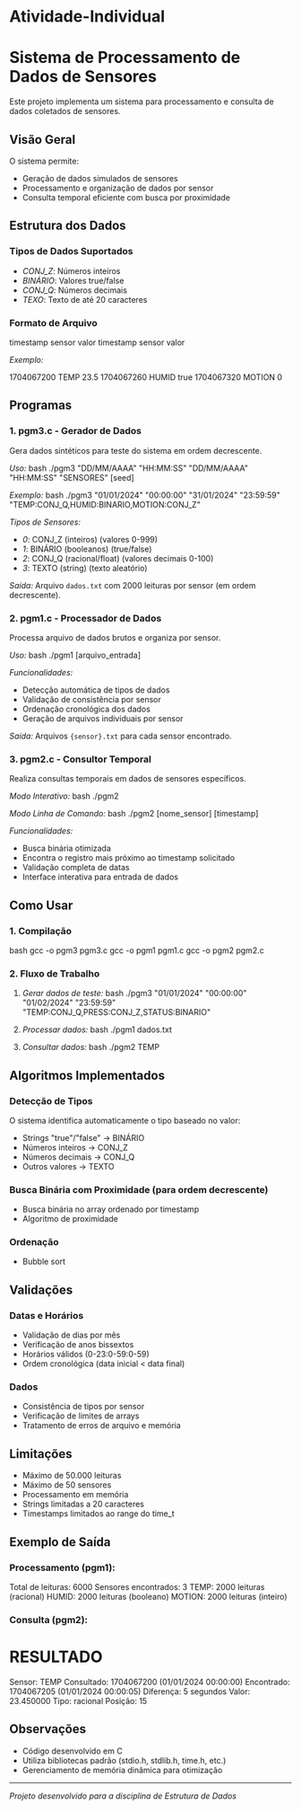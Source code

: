 # Atividade-Individual

# Sistema de Processamento de Dados de Sensores

Este projeto implementa um sistema para processamento e consulta de dados coletados de sensores.

## Visão Geral

O sistema permite:
- Geração de dados simulados de sensores
- Processamento e organização de dados por sensor
- Consulta temporal eficiente com busca por proximidade

## Estrutura dos Dados

### Tipos de Dados Suportados
- *CONJ_Z*: Números inteiros
- *BINÁRIO*: Valores true/false
- *CONJ_Q*: Números decimais
- *TEXO*: Texto de até 20 caracteres

### Formato de Arquivo

timestamp sensor valor
timestamp sensor valor


*Exemplo:*

1704067200 TEMP 23.5
1704067260 HUMID true
1704067320 MOTION 0

## Programas

### 1. pgm3.c - Gerador de Dados
Gera dados sintéticos para teste do sistema em ordem decrescente.

*Uso:*
bash
./pgm3 "DD/MM/AAAA" "HH:MM:SS" "DD/MM/AAAA" "HH:MM:SS" "SENSORES" [seed]

*Exemplo:*
bash
./pgm3 "01/01/2024" "00:00:00" "31/01/2024" "23:59:59" "TEMP:CONJ_Q,HUMID:BINARIO,MOTION:CONJ_Z"


*Tipos de Sensores:*
- *0*: CONJ_Z (inteiros) (valores 0-999)
- *1*: BINÁRIO (booleanos) (true/false)
- *2*: CONJ_Q (racional/float) (valores decimais 0-100)
- *3*: TEXTO (string) (texto aleatório)

*Saída:* Arquivo `dados.txt` com 2000 leituras por sensor (em ordem decrescente).

### 2. pgm1.c - Processador de Dados
Processa arquivo de dados brutos e organiza por sensor.

*Uso:*
bash
./pgm1 [arquivo_entrada]


*Funcionalidades:*
- Detecção automática de tipos de dados
- Validação de consistência por sensor
- Ordenação cronológica dos dados
- Geração de arquivos individuais por sensor

*Saída:* Arquivos `{sensor}.txt` para cada sensor encontrado.

### 3. pgm2.c - Consultor Temporal
Realiza consultas temporais em dados de sensores específicos.

*Modo Interativo:*
bash
./pgm2


*Modo Linha de Comando:*
bash
./pgm2 [nome_sensor] [timestamp]


*Funcionalidades:*
- Busca binária otimizada
- Encontra o registro mais próximo ao timestamp solicitado
- Validação completa de datas
- Interface interativa para entrada de dados

## Como Usar

### 1. Compilação
bash
gcc -o pgm3 pgm3.c
gcc -o pgm1 pgm1.c
gcc -o pgm2 pgm2.c


### 2. Fluxo de Trabalho
1. *Gerar dados de teste:*
   bash
   ./pgm3 "01/01/2024" "00:00:00" "01/02/2024" "23:59:59" "TEMP:CONJ_Q,PRESS:CONJ_Z,STATUS:BINARIO"
   

2. *Processar dados:*
   bash
   ./pgm1 dados.txt
   

3. *Consultar dados:*
   bash
   ./pgm2 TEMP
   

## Algoritmos Implementados

### Detecção de Tipos
O sistema identifica automaticamente o tipo baseado no valor:
- Strings "true"/"false" -> BINÁRIO
- Números inteiros -> CONJ_Z
- Números decimais -> CONJ_Q
- Outros valores -> TEXTO

### Busca Binária com Proximidade (para ordem decrescente)
- Busca binária no array ordenado por timestamp
- Algoritmo de proximidade

### Ordenação
- Bubble sort

## Validações

### Datas e Horários
- Validação de dias por mês
- Verificação de anos bissextos
- Horários válidos (0-23:0-59:0-59)
- Ordem cronológica (data inicial < data final)

### Dados
- Consistência de tipos por sensor
- Verificação de limites de arrays
- Tratamento de erros de arquivo e memória

## Limitações

- Máximo de 50.000 leituras
- Máximo de 50 sensores
- Processamento em memória
- Strings limitadas a 20 caracteres
- Timestamps limitados ao range do time_t

## Exemplo de Saída

### Processamento (pgm1):

Total de leituras: 6000
Sensores encontrados: 3
TEMP: 2000 leituras (racional)
HUMID: 2000 leituras (booleano)
MOTION: 2000 leituras (inteiro)


### Consulta (pgm2):

# RESULTADO
Sensor: TEMP
Consultado: 1704067200 (01/01/2024 00:00:00)
Encontrado: 1704067205 (01/01/2024 00:00:05)
Diferença: 5 segundos
Valor: 23.450000
Tipo: racional
Posição: 15


## Observações

- Código desenvolvido em C
- Utiliza bibliotecas padrão (stdio.h, stdlib.h, time.h, etc.)
- Gerenciamento de memória dinâmica para otimização

---
*Projeto desenvolvido para a disciplina de Estrutura de Dados*
